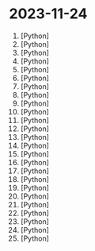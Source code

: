 # 2023-11-24

1. [](https://github.comundefined "") [Python]
2. [](https://github.comundefined "Focus on prompting and generating") [Python]
3. [](https://github.comundefined "A realtime sketch to image demo using LCM and the gradio library.") [Python]
4. [](https://github.comundefined "Generative Models by Stability AI") [Python]
5. [](https://github.comundefined "Robust Speech Recognition via Large-Scale Weak Supervision") [Python]
6. [](https://github.comundefined "A Gradio web UI for Large Language Models. Supports transformers, GPTQ, AWQ, EXL2, llama.cpp (GGUF), Llama models.") [Python]
7. [](https://github.comundefined "Video-LLaVA: Learning United Visual Representation by Alignment Before Projection") [Python]
8. [](https://github.comundefined "Learn how to design large-scale systems. Prep for the system design interview. Includes Anki flashcards.") [Python]
9. [](https://github.comundefined "🐍 A toolkit for testing, tweaking and cracking JSON Web Tokens") [Python]
10. [](https://github.comundefined "Code and documentation to train Stanford's Alpaca models, and generate the data.") [Python]
11. [](https://github.comundefined "LlamaIndex (formerly GPT Index) is a data framework for your LLM applications") [Python]
12. [](https://github.comundefined "All Algorithms implemented in Python") [Python]
13. [](https://github.comundefined "Learn Python from DevOps Engineer point of you.") [Python]
14. [](https://github.comundefined "A fast inference library for running LLMs locally on modern consumer-class GPUs") [Python]
15. [](https://github.comundefined "《动手学深度学习》：面向中文读者、能运行、可讨论。中英文版被70多个国家的500多所大学用于教学。") [Python]
16. [](https://github.comundefined "🏡 Open source home automation that puts local control and privacy first.") [Python]
17. [](https://github.comundefined "Neum AI is a best-in-class framework to manage the creation and synchronization of vector embeddings at large scale.") [Python]
18. [](https://github.comundefined "Arsenal is just a quick inventory and launcher for hacking programs") [Python]
19. [](https://github.comundefined "The standard data-centric AI package for data quality and machine learning with messy, real-world data and labels.") [Python]
20. [](https://github.comundefined "解决电脑、手机看电视直播的苦恼，收集各种直播源，电视直播网站") [Python]
21. [](https://github.comundefined "Deep learning framework to train, deploy, and ship AI products Lightning fast.") [Python]
22. [](https://github.comundefined "easylkb - Easy Linux Kernel Builder") [Python]
23. [](https://github.comundefined "A batched offline inference oriented version of segment-anything") [Python]
24. [](https://github.comundefined "OpenChat: Advancing Open-source Language Models with Imperfect Data") [Python]
25. [](https://github.comundefined "Mask R-CNN for object detection and instance segmentation on Keras and TensorFlow") [Python]
